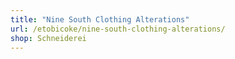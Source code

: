 ```yaml
---
title: "Nine South Clothing Alterations"
url: /etobicoke/nine-south-clothing-alterations/
shop: Schneiderei
---
```

